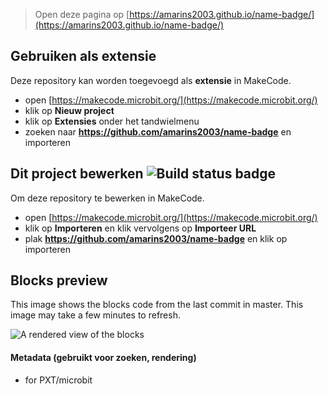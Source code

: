 
> Open deze pagina op [https://amarins2003.github.io/name-badge/](https://amarins2003.github.io/name-badge/)

## Gebruiken als extensie

Deze repository kan worden toegevoegd als **extensie** in MakeCode.

* open [https://makecode.microbit.org/](https://makecode.microbit.org/)
* klik op **Nieuw project**
* klik op **Extensies** onder het tandwielmenu
* zoeken naar **https://github.com/amarins2003/name-badge** en importeren

## Dit project bewerken ![Build status badge](https://github.com/amarins2003/name-badge/workflows/MakeCode/badge.svg)

Om deze repository te bewerken in MakeCode.

* open [https://makecode.microbit.org/](https://makecode.microbit.org/)
* klik op **Importeren** en klik vervolgens op **Importeer URL**
* plak **https://github.com/amarins2003/name-badge** en klik op importeren

## Blocks preview

This image shows the blocks code from the last commit in master.
This image may take a few minutes to refresh.

![A rendered view of the blocks](https://github.com/amarins2003/name-badge/raw/master/.github/makecode/blocks.png)

#### Metadata (gebruikt voor zoeken, rendering)

* for PXT/microbit
<script src="https://makecode.com/gh-pages-embed.js"></script><script>makeCodeRender("{{ site.makecode.home_url }}", "{{ site.github.owner_name }}/{{ site.github.repository_name }}");</script>
